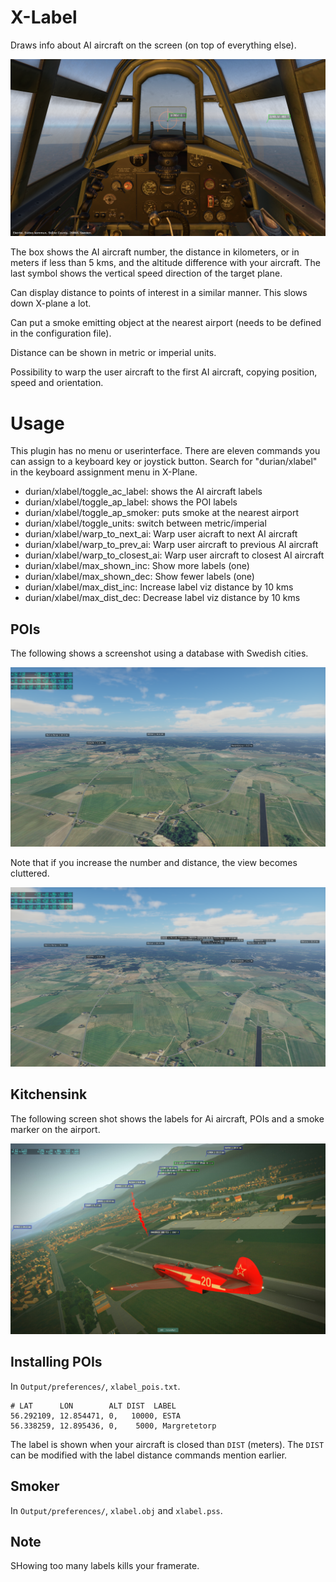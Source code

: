 # X-Label

Draws info about AI aircraft on the screen (on top of everything else).

![Screenshot](info/scrot1.png)

The box shows the AI aircraft number, the distance in kilometers, or
in meters if less than 5 kms, and the altitude difference with your
aircraft. The last symbol shows the vertical speed direction of the
target plane.

Can display distance to points of interest in a similar manner. This slows down X-plane a lot.

Can put a smoke emitting object at the nearest airport (needs to be defined in the configuration file).

Distance can be shown in metric or imperial units.

Possibility to warp the user aircraft to the first AI aircraft, copying position, speed and orientation.

# Usage

This plugin has no menu or userinterface. There are eleven commands
you can assign to a keyboard key or joystick button. Search for
"durian/xlabel" in the keyboard assignment menu in X-Plane.

 - durian/xlabel/toggle_ac_label: shows the AI aircraft labels
 - durian/xlabel/toggle_ap_label: shows the POI labels
 - durian/xlabel/toggle_ap_smoker: puts smoke at the nearest airport
 - durian/xlabel/toggle_units: switch between metric/imperial
 - durian/xlabel/warp_to_next_ai: Warp user aicraft to next AI aircraft
 - durian/xlabel/warp_to_prev_ai: Warp user aircraft to previous AI aircraft
 - durian/xlabel/warp_to_closest_ai: Warp user aircraft to closest AI aircraft
 - durian/xlabel/max_shown_inc: Show more labels (one)
 - durian/xlabel/max_shown_dec: Show fewer labels (one)
 - durian/xlabel/max_dist_inc: Increase label viz distance by 10 kms
 - durian/xlabel/max_dist_dec: Decrease label viz distance by 10 kms

## POIs

The following shows a screenshot using a database with Swedish cities.

![Screenshot](info/scrot5.png)

Note that if you increase the number and distance, the view becomes cluttered.

![Screenshot](info/scrot6.png)

## Kitchensink

The following screen shot shows the labels for Ai aircraft, POIs and a smoke marker on the airport.

![Screenshot](info/scrot4.jpg)

## Installing POIs

In `Output/preferences/`, `xlabel_pois.txt`.

```
# LAT      LON        ALT DIST  LABEL
56.292109, 12.854471, 0,   10000, ESTA
56.338259, 12.895436, 0,    5000, Margretetorp
```

The label is shown when your aircraft is closed than `DIST` (meters). The `DIST` can be modified
with the label distance commands mention earlier.

## Smoker

In `Output/preferences/`, `xlabel.obj` and `xlabel.pss`.

## Note

SHowing too many labels kills your framerate.
